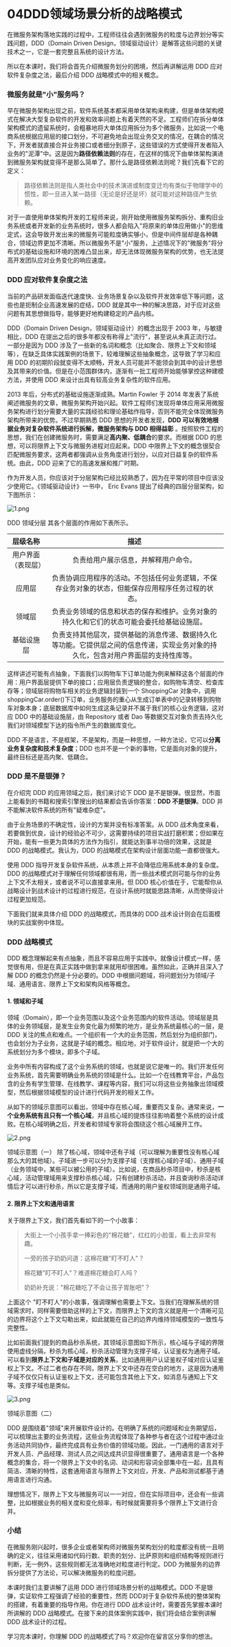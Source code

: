 # 04DDD领域场景分析的战略模式

在微服务架构落地实践的过程中，工程师往往会遇到微服务的粒度与边界划分等实践问题，DDD（Domain Driven Design，领域驱动设计）是解答这些问题的关键技术之一，它是一套完整且系统的设计方法。

所以在本课时，我们将会首先介绍微服务划分的困境，然后再讲解运用 DDD 应对软件复杂度之法，最后介绍 DDD 战略模式中的相关概念。

### 微服务就是"小"服务吗？

早在微服务架构出现之前，软件系统基本都采用单体架构来构建，但是单体架构模式在解决大型复杂软件的开发和效率问题上有着天然的不足。工程师们在拆分单体架构模式的遗留系统时，会粗暴地将大单体应用拆分为多个微服务，比如说一个电商系统根据应用层的接口划分，不可避免地会出现业务交叉的情况，在耦合的情况下，开发者就直接合并业务接口或者细分到原子，这些错误的方式使得开发者陷入业务的"泥潭"中。这是因为**路径依赖法则**的存在，在这样的情况下由单体架构演进到微服务架构就变得不是那么简单了。那什么是路径依赖法则呢？我们先看下它的定义：
> 路径依赖法则是指人类社会中的技术演进或制度变迁均有类似于物理学中的惯性，即一旦进入某一路径（无论是好还是坏）就可能对这种路径产生依赖。

对于一直使用单体架构开发的工程师来说，刚开始使用微服务架构拆分、重构旧业务系统或者开发新的业务系统时，很多人都会陷入"将原来的单体应用做小"的思维定式，这会导致开发出来的微服务可能粒度确实够小，但是中间件层却是各种耦合，领域边界更加不清晰。所以微服务不是"小"服务，上述情况下的"微服务"将分布式的基础设施和环境的困难凸显出来，却无法体现微服务架构的优势，也无法提高开发团队应对业务变化的响应速度。

### DDD 应对软件复杂度之法

当前的产品研发面临迭代速度快、业务场景复杂以及软件开发效率低下等问题，这些也是扼制企业高速发展的症结，DDD 就是其中一种的解决思路，对于应对这些问题有其思想做指导，能够更好地构建稳定的产品内核。

DDD（Domain Driven Design，领域驱动设计）的概念出现于 2003 年，与敏捷相比，DDD 在提出之后的很多年都没有称得上"流行"，甚至说从未真正流行过。一部分是因为 DDD 涉及了一些新的名词和概念（比如聚合、限界上下文和领域等），在缺乏具体实践案例的场景下，较难理解这些抽象概念，这导致了学习和应用 DDD 的初期阶段就变得不太顺畅，开发人员可能并不能领会到其中的设计思想及其带来的价值。但是在小范围群体内，逐渐有一批工程师开始能够掌控这种建模方法，并使用 DDD 来设计出具有较高业务复杂性的软件应用。

2013 年后，分布式的基础设施逐渐成熟。Martin Fowler 于 2014 年发表了系统阐述微服务的文章，微服务架构开始兴起。软件工程师们发现将单体应用采用微服务架构进行划分需要大量的实践经验和理论基础作指导，否则不能完全体现微服务架构所带来的优势。不过早期熟悉 DDD 思想的开发者发现，**DDD 可以有效地根据业务对复杂软件系统进行拆解，微服务架构与 DDD 相得益彰** 。按照软件工程的思想，我们在创建微服务时，需要满足**高内聚、低耦合**的要求。而根据 DDD 的思想，可以将限界上下文与微服务进程对应起来。DDD 中限界上下文的概念很契合匹配微服务要求，这两者都强调从业务角度进行划分，以应对日益复杂的软件系统。由此，DDD 迎来了它的高速发展和推广时期。

作为开发人员，你应该对于分层架构已经比较熟悉了，因为在平常的项目中应该没少使用它。《领域驱动设计》一书中， Eric Evans 提出了经典的四层分层架构，如下图所示：


<Image alt="1.png" src="https://s0.lgstatic.com/i/image/M00/2F/DE/Ciqc1F8ICWKAWH1KAADBphxNKvM178.png"/> 
  
DDD 领域分层
其各个层面的作用如下表所示。

| **层级名称**  |                               **描述**                               |
|:---------:|:------------------------------------------------------------------:|
| 用户界面（表现层） |                         负责给用户展示信息，并解释用户命令。                         |
|    应用层    |         负责协调应用程序的活动。不包括任何业务逻辑，不保存业务对象的状态，但能保存应用程序任务过程的状态。          |
|    领域层    |           负责业务领域的信息和状态的保存和维护。业务对象的持久化和它们的状态可能会委托给基础设施层。            |
|   基础设施层   | 负责支持其他层次，提供基础的消息传递、数据持久化等功能。它提供层之间的信息传递，实现业务对象的持久化，包含对用户界面层的支持性库等。 |

这样讲述可能有点抽象，下面我们以购物车下订单功能为例来解释这各个层面的作用：用户界面层提供下单的接口；应用层负责逻辑的整合，如购物车清空、检查库存等；领域层将购物车相关的业务逻辑封装到一个 ShoppingCar 对象中，调用 shoppingCar.order()下订单，业务服务的重心从生成订单表中的记录转移到购物车对象本身；底层数据库中如何生成这条记录并不属于我们的核心业务逻辑，这对应 DDD 中的基础设施层，由 Repository 或者 Dao 等数据交互对象负责去持久化我们对领域模型下达的指令所产生的数据库变化。

DDD 不是语言，不是框架，不是架构，而是一种思想，一种方法论，它可以**分离业务复杂度和技术复杂度**；DDD 也并不是一个新的事物，它是面向对象的提升，最终目标还是高内聚、低耦合。

### DDD 是不是银弹？

在介绍完 DDD 的应用领域之后，我们来讨论下 DDD 是不是银弹。很显然，市面上能看到的书籍和搜索引擎搜出的结果都会告诉你答案：**DDD 不是银弹**。DDD 并不能解决软件系统的所有"疑难杂症"。

由于业务场景的不确定性，设计的方案并没有标准答案。从 DDD 战术角度来看，若要做到优良，设计的经验必不可少，这需要持续的项目实战打磨积累；但如果在开始，能有一些更为具体的方法作为指引，就能达到事半功倍的效果，这就是 DDD 的战略模式。我认为，DDD 的战略模式在架构设计层面功能一直都很强大。

使用 DDD 指导开发复杂软件系统，从本质上并不会降低应用系统本身的复杂度。DDD 的战略模式对于理解任何领域都很有用，而一些战术模式则可能与你的业务上下文不太相关，或者说不可以直接拿来用。但 DDD 核心价值在于，它能帮你从战略设计到战术设计的过程进行规范，在设计系统时就能思路清晰，从而使得设计过程更加规范。

下面我们就来具体介绍 DDD 的战略模式，而具体的 DDD 战术设计则会在后面模块的实战案例中体现。

### DDD 战略模式

DDD 概念理解起来有点抽象，而且不容易应用于实践中。就像设计模式一样，感觉很有用，但是在真正实践中做到拿来就用却很困难。虽然如此，正确并且深入了解 DDD 的概念仍然是十分必要的。DDD 中根据问题域，将问题划分为领域/子域、通用语言、限界上下文和架构风格等概念。

#### 1. 领域和子域

领域（Domain），即一个业务范围以及这个业务范围内的软件活动。领域层是具体的业务领域层，是发生业务变化最为频繁的地方，是业务系统最核心的一层，是 DDD 关注的焦点和难点。一个组织有一个大的业务范围，然后划分为组织部门，也会划分为子业务，这就是子域的概念。相应地，对于软件设计，就是把一个大的系统划分为多个模块，即多个子域。

业务中所有内容构成了这个业务系统的领域，也就是说它是唯一的。我们开发任何业务系统，首先需要明确业务系统的领域是什么。比如一个在线教育平台，产品包含的业务有学生管理、在线教学、课程等内容，我们可以将这些业务抽象出领域模型，然后根据领域模型的设计进行代码开发的相关工作。

从如下的领域示意图可以看出，领域中存在核心域，重要而又复杂。通常来说，**一个业务系统有且只有一个核心域**，并且核心域的提炼往往影响着整个系统的设计成败。在核心域明确之后，开发者和领域专家将会围绕这个核心域展开工作。


<Image alt="2.png" src="https://s0.lgstatic.com/i/image/M00/2F/DE/Ciqc1F8ICaSAfJzpAAMWB0c5GBg079.png"/> 
  
领域示意图（一）
除了核心域，领域中还有子域（可以理解为重要性没有核心域那么大的其他域）。子域进一步可以分为支撑子域（支撑核心域的子域）、通用子域（业务领域中，某些可以被公用的子域）。比如说，在商品秒杀项目中，秒杀是核心域，活动管理域用来支撑秒杀核心域，只有创建秒杀活动，并且查询秒杀活动详情后才可以进行秒杀，所以它是支撑子域，而通用的用户鉴权领域则是通用子域。

#### 2. 限界上下文和通用语言

关于限界上下文，我们首先看如下的一个小故事：
> 大街上一个小孩手拿一捧彩色的"棉花糖"，红红的小脸蛋，看上去非常有趣。  
>
> 一旁的孩子奶奶问道：这棉花糖"盯不盯人"？  
>
> 棉花糖"盯不盯人"？难道棉花糖会盯人吗？  
>
> 奶奶补充说："棉花糖吃了不会让孩子胃胀吧"？

上面这个 "盯不盯人"的小故事，强调理解也需要上下文。当我们在理解系统的领域需求时，同样需要借助这样的上下文，而限界上下文的含义就是用一个清晰可见的边界将这个上下文勾勒出来，如此就能在自己的边界内维持领域模型的一致性与完整性。

比如前面我们提到的商品秒杀系统，其领域示意图如下所示，核心域与子域的界限使用虚线分隔，秒杀为核心域，秒杀活动管理为支撑子域，认证鉴权为通用子域。可以看到**限界上下文和子域是对应的关系**，比如通用用户认证鉴权子域对应认证鉴权上下文。不过二者也存在不同，限界上下文中还存在空白的地方，这是因为通用子域不仅仅只有认证鉴权上下文，还可能包含其他上下文，如消息与通知上下文等。支撑子域也是类似。


<Image alt="3.png" src="https://s0.lgstatic.com/i/image/M00/2F/DE/Ciqc1F8ICeaAPgvMAALoLbd-V-0404.png"/> 
  
领域示意图（二）

DDD 是围绕着"领域"来开展软件设计的。在明确了系统的问题域和业务期望后，可以梳理出主要的业务流程，这些业务流程体现了各种参与者在这个过程中通过业务活动共同协作，最终完成具有业务价值的领域功能。因此，一门通用的语言对于开发人员、产品经理、测试人员之间达成共识显得很重要了。通用语言是一个各种概念的集合，将一个限界上下文中的名词、动词和形容词全部集中在一起，且具有简洁、清晰的特性，这套通用语言与限界上下文对应，开发、产品和测试都基于通用语言进行沟通。

理想情况下，限界上下文与微服务可以一一对应，但在实际项目中，还会有一些调整，比如根据业务的相关度和变化频率，有时候就需要将多个限界上下文进行合并。

### 小结

在微服务刚兴起时，很多企业或者架构师对微服务架构划分的粒度都没有统一且明确的定义，往往采用诸如代码行数、职责的划分、比萨原则和组织结构等规则进行判断，无一例外，这些规则都无法准确地对粒度进行判定。DDD 为微服务的边界拆分提供了方法论，可以解决微服务的粒度问题。

本课时我们主要讲解了运用 DDD 进行领域场景分析的战略模式。DDD 不是银弹，实证软件工程强调了经验的重要性，然而 DDD对于复杂软件系统的整体架构的搭建，有着重要的指导作用。你在进行 DDD 战术设计时，需要首先掌握本课时所讲解的 DDD 战略模式。在接下来的具体案例实践中，我们将会结合案例讲解 DDD 战术设计的过程。

学习完本课时，你理解 DDD 的战略模式了吗？欢迎你在留言区分享你的想法。

